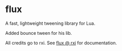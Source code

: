 # flux
A fast, lightweight tweening library for Lua.

Added bounce tween for his lib.


All credits go to rxi.
See [flux @ rxi](https://github.com/rxi/flux) for documentation.

